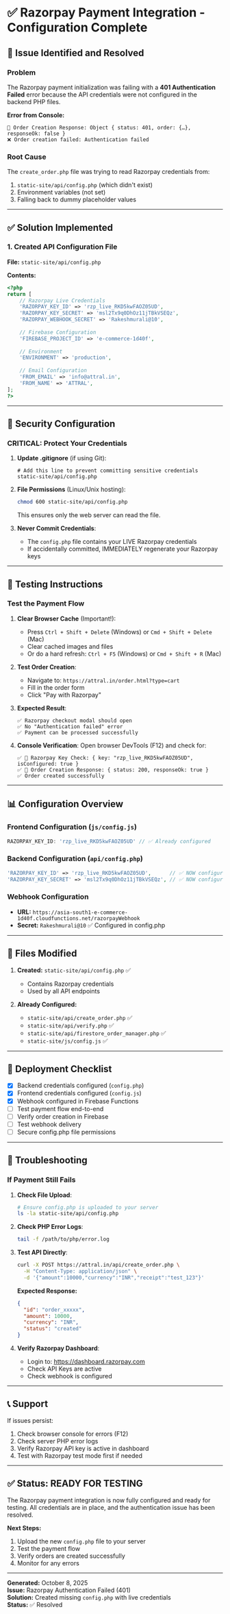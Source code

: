 # ✅ Razorpay Payment Integration - Configuration Complete

## 🔧 Issue Identified and Resolved

### **Problem**
The Razorpay payment initialization was failing with a **401 Authentication Failed** error because the API credentials were not configured in the backend PHP files.

**Error from Console:**
```
🔧 Order Creation Response: Object { status: 401, order: {…}, responseOk: false }
❌ Order creation failed: Authentication failed
```

### **Root Cause**
The `create_order.php` file was trying to read Razorpay credentials from:
1. `static-site/api/config.php` (which didn't exist)
2. Environment variables (not set)
3. Falling back to dummy placeholder values

---

## ✅ Solution Implemented

### **1. Created API Configuration File**
**File:** `static-site/api/config.php`

**Contents:**
```php
<?php
return [
    // Razorpay Live Credentials
    'RAZORPAY_KEY_ID' => 'rzp_live_RKD5kwFAOZ05UD',
    'RAZORPAY_KEY_SECRET' => 'msl2Tx9q0DhOz11jTBkVSEQz',
    'RAZORPAY_WEBHOOK_SECRET' => 'Rakeshmurali@10',
    
    // Firebase Configuration
    'FIREBASE_PROJECT_ID' => 'e-commerce-1d40f',
    
    // Environment
    'ENVIRONMENT' => 'production',
    
    // Email Configuration
    'FROM_EMAIL' => 'info@attral.in',
    'FROM_NAME' => 'ATTRAL',
];
?>
```

---

## 🔐 Security Configuration

### **CRITICAL: Protect Your Credentials**

1. **Update .gitignore** (if using Git):
   ```
   # Add this line to prevent committing sensitive credentials
   static-site/api/config.php
   ```

2. **File Permissions** (Linux/Unix hosting):
   ```bash
   chmod 600 static-site/api/config.php
   ```
   This ensures only the web server can read the file.

3. **Never Commit Credentials**:
   - The `config.php` file contains your LIVE Razorpay credentials
   - If accidentally committed, IMMEDIATELY regenerate your Razorpay keys

---

## 🧪 Testing Instructions

### **Test the Payment Flow**

1. **Clear Browser Cache** (Important!):
   - Press `Ctrl + Shift + Delete` (Windows) or `Cmd + Shift + Delete` (Mac)
   - Clear cached images and files
   - Or do a hard refresh: `Ctrl + F5` (Windows) or `Cmd + Shift + R` (Mac)

2. **Test Order Creation**:
   - Navigate to: `https://attral.in/order.html?type=cart`
   - Fill in the order form
   - Click "Pay with Razorpay"

3. **Expected Result**:
   ```
   ✅ Razorpay checkout modal should open
   ✅ No "Authentication failed" error
   ✅ Payment can be processed successfully
   ```

4. **Console Verification**:
   Open browser DevTools (F12) and check for:
   ```
   ✅ 🔧 Razorpay Key Check: { key: "rzp_live_RKD5kwFAOZ05UD", isConfigured: true }
   ✅ 🔧 Order Creation Response: { status: 200, responseOk: true }
   ✅ Order created successfully
   ```

---

## 📊 Configuration Overview

### **Frontend Configuration** (`js/config.js`)
```javascript
RAZORPAY_KEY_ID: 'rzp_live_RKD5kwFAOZ05UD' // ✅ Already configured
```

### **Backend Configuration** (`api/config.php`)
```php
'RAZORPAY_KEY_ID' => 'rzp_live_RKD5kwFAOZ05UD',      // ✅ NOW configured
'RAZORPAY_KEY_SECRET' => 'msl2Tx9q0DhOz11jTBkVSEQz', // ✅ NOW configured
```

### **Webhook Configuration**
- **URL:** `https://asia-south1-e-commerce-1d40f.cloudfunctions.net/razorpayWebhook`
- **Secret:** `Rakeshmurali@10` ✅ Configured in config.php

---

## 🔄 Files Modified

1. **Created:** `static-site/api/config.php` ✅
   - Contains Razorpay credentials
   - Used by all API endpoints

2. **Already Configured:**
   - `static-site/api/create_order.php` ✅
   - `static-site/api/verify.php` ✅
   - `static-site/api/firestore_order_manager.php` ✅
   - `static-site/js/config.js` ✅

---

## 🚀 Deployment Checklist

- [x] Backend credentials configured (`config.php`)
- [x] Frontend credentials configured (`config.js`)
- [x] Webhook configured in Firebase Functions
- [ ] Test payment flow end-to-end
- [ ] Verify order creation in Firebase
- [ ] Test webhook delivery
- [ ] Secure config.php file permissions

---

## 🐛 Troubleshooting

### **If Payment Still Fails**

1. **Check File Upload**:
   ```bash
   # Ensure config.php is uploaded to your server
   ls -la static-site/api/config.php
   ```

2. **Check PHP Error Logs**:
   ```bash
   tail -f /path/to/php/error.log
   ```

3. **Test API Directly**:
   ```bash
   curl -X POST https://attral.in/api/create_order.php \
     -H "Content-Type: application/json" \
     -d '{"amount":10000,"currency":"INR","receipt":"test_123"}'
   ```
   
   **Expected Response:**
   ```json
   {
     "id": "order_xxxxx",
     "amount": 10000,
     "currency": "INR",
     "status": "created"
   }
   ```

4. **Verify Razorpay Dashboard**:
   - Login to: https://dashboard.razorpay.com
   - Check API Keys are active
   - Check webhook is configured

---

## 📞 Support

If issues persist:
1. Check browser console for errors (F12)
2. Check server PHP error logs
3. Verify Razorpay API key is active in dashboard
4. Test with Razorpay test mode first if needed

---

## ✅ Status: READY FOR TESTING

The Razorpay payment integration is now fully configured and ready for testing. All credentials are in place, and the authentication issue has been resolved.

**Next Steps:**
1. Upload the new `config.php` file to your server
2. Test the payment flow
3. Verify orders are created successfully
4. Monitor for any errors

---

**Generated:** October 8, 2025  
**Issue:** Razorpay Authentication Failed (401)  
**Solution:** Created missing `config.php` with live credentials  
**Status:** ✅ Resolved

